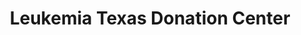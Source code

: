 ---
title: "Leukemia Texas Donation Center"
url: /north-richland-hills/leukemia-texas-donation-center/
shop: Gebrauchtwaren
---